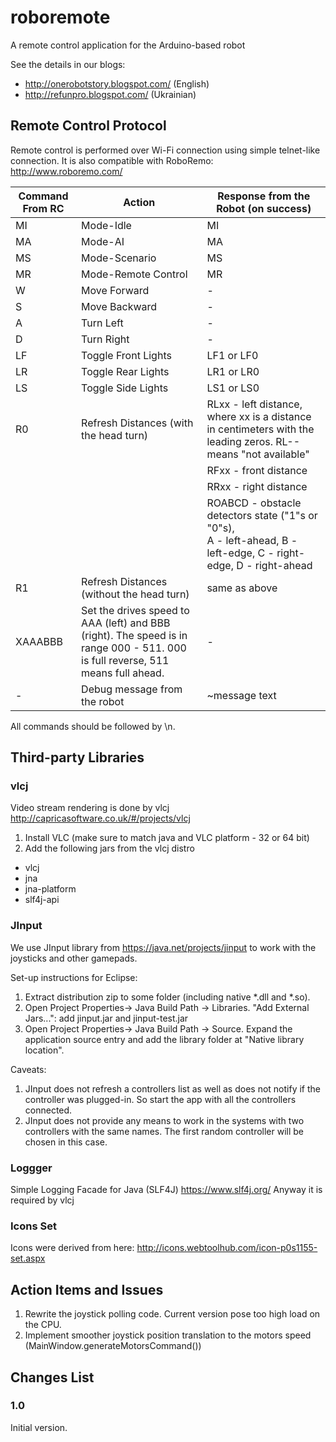 # roboremote
A remote control application for the Arduino-based robot

See the details in our blogs:
 * http://onerobotstory.blogspot.com/ (English)
 * http://refunpro.blogspot.com/ (Ukrainian)

## Remote Control Protocol

Remote control is performed over Wi-Fi connection using simple telnet-like connection. It is also compatible with RoboRemo: http://www.roboremo.com/

| Command From RC | Action                 | Response from the Robot (on success)        |
| ----------------| ---------------------- | ------------------------------------------- |
| MI              | Mode-Idle              | MI                                          |
| MA              | Mode-AI                | MA                                          |
| MS              | Mode-Scenario          | MS                                          |
| MR              | Mode-Remote Control    | MR                                          |
| W               | Move Forward           | -                                           | 
| S               | Move Backward          | -                                           |
| A               | Turn Left              | -                                           |
| D               | Turn Right             | -                                           |
| LF              | Toggle Front Lights    | LF1 or LF0                                  |
| LR              | Toggle Rear Lights     | LR1 or LR0                                  |
| LS              | Toggle Side Lights     | LS1 or LS0                                  |
| R0              | Refresh Distances (with the head turn) | RLxx - left distance, where xx is a distance in centimeters with the leading zeros. RL-- means "not available" |
|                 |                        | RFxx - front distance                          |
|                 |                        | RRxx - right distance                          |
|                 |                        | ROABCD - obstacle detectors state ("1"s or "0"s), <BR> A - left-ahead, B - left-edge, C - right-edge, D - right-ahead |
| R1              | Refresh Distances (without the head turn) | same as above                |
| XAAABBB         | Set the drives speed to AAA (left) and BBB (right). The speed is in range 000 - 511. 000 is full reverse, 511 means full ahead. | - |
| -               | Debug message from the robot | ~message text                             |

All commands should be followed by \n.
 
## Third-party Libraries
### vlcj
Video stream rendering is done by vlcj
http://capricasoftware.co.uk/#/projects/vlcj
1. Install VLC (make sure to match java and VLC platform - 32 or 64 bit)
2. Add the following jars from the vlcj distro
  - vlcj
  - jna 
  - jna-platform
  - slf4j-api  

### JInput
We use JInput library from https://java.net/projects/jinput to work with the joysticks and other gamepads. 

Set-up instructions for Eclipse:
 1. Extract distribution zip to some folder (including native *.dll and *.so).
 2. Open Project Properties-> Java Build Path -> Libraries. "Add External Jars...": add jinput.jar and jinput-test.jar
 3. Open Project Properties-> Java Build Path -> Source. Expand the application source entry and add the library folder at "Native library location".
  
Caveats: 
 1. JInput does not refresh a controllers list as well as does not notify if the controller was plugged-in. So start the app with all the controllers connected.
 2. JInput does not provide any means to work in the systems with two controllers with the same names. The first random controller will be chosen in this case.
 
 
### Loggger
Simple Logging Facade for Java (SLF4J)  https://www.slf4j.org/
Anyway it is required by vlcj

### Icons Set
Icons were derived from here: http://icons.webtoolhub.com/icon-p0s1155-set.aspx

## Action Items and Issues
 1. Rewrite the joystick polling code. Current version pose too high load on the CPU.
 2. Implement smoother joystick position translation to the motors speed (MainWindow.generateMotorsCommand()) 
 
## Changes List
### 1.0
Initial version.